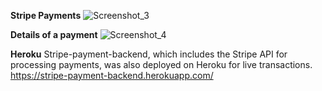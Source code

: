 **Stripe Payments**
![Screenshot_3](https://github.com/Apostolos-Kazopidis/stripe-payment-backend/assets/70575515/753fce39-5569-4f1f-b634-08f88ea3a783)

**Details of a payment**
![Screenshot_4](https://github.com/Apostolos-Kazopidis/stripe-payment-backend/assets/70575515/06f6c806-b3f3-4c70-b223-b81cb26cc2ec)

**Heroku**
Stripe-payment-backend, which includes the Stripe API for processing payments, was also deployed on Heroku for live transactions.
https://stripe-payment-backend.herokuapp.com/
